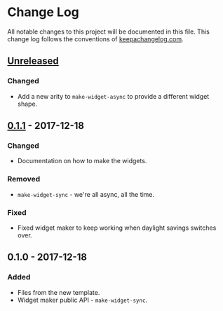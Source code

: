 # Change Log
All notable changes to this project will be documented in this file. This change log follows the conventions of [keepachangelog.com](http://keepachangelog.com/).

## [Unreleased]
### Changed
- Add a new arity to `make-widget-async` to provide a different widget shape.

## [0.1.1] - 2017-12-18
### Changed
- Documentation on how to make the widgets.

### Removed
- `make-widget-sync` - we're all async, all the time.

### Fixed
- Fixed widget maker to keep working when daylight savings switches over.

## 0.1.0 - 2017-12-18
### Added
- Files from the new template.
- Widget maker public API - `make-widget-sync`.

[Unreleased]: https://github.com/your-name/try-spec/compare/0.1.1...HEAD
[0.1.1]: https://github.com/your-name/try-spec/compare/0.1.0...0.1.1
